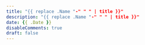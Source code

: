 ```yaml
---
title: "{{ replace .Name "-" " " | title }}"
description: "{{ replace .Name "-" " " | title }}"
date: {{ .Date }}
disableComments: true
draft: false
---
```


